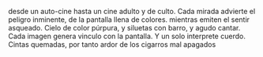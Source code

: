 desde  un auto-cine
hasta un cine adulto y de culto.
Cada mirada advierte el peligro inminente,
de la pantalla llena de colores.
mientras emiten el sentir asqueado.
Cielo de color púrpura, y siluetas con barro,
y agudo cantar.
Cada imagen genera vinculo con la pantalla.
Y un solo interprete cuerdo.
Cintas quemadas, 
por tanto ardor de los cigarros mal apagados

